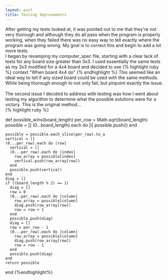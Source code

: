 ```yaml
---
layout: post
title: Testing Improvements
---
```


After getting my tests looked at, it was pointed out to me that they're not very thorough and although they do all pass when the program is properly working, when they failed there was no easy way to tell exactly where the program was going wrong. My goal is to correct this and begin to add a lot more tests.<br> I began by revamping my computer_spec file, starting with a clear lack of tests for any board size greater than 3x3. I used essentially the same tests as my 3x3 modified for a 4x4 board and decided to use {% highlight ruby %} context "When board 4x4 do" {% endhighlight %} This seemed like an ideal way to tell if any sized board could be used with the same methods. While being thorough enough to not only fail, but pinpoint exactly the issue.
<br><br>
The second issue I decided to address with testing was how I went about testing my algorithm to determine what the possible solutions were for a victory. This is the original method...
<br>
{% highlight ruby %}

  def possible_wins(board_length)
    per_row = Math.sqrt(board_length)
    possible = []
    (0...board_length).each do |i|
      possible.push(i)
    end
    
    possible = possible.each_slice(per_row).to_a
    vertical = []
    (0...per_row).each do |row|
      vertical = []
      (0...per_row).each do |index|
        row_array = possible[index]
        vertical.push(row_array[row])
      end
      possible.push(vertical)
    end
    diag = []
    if ((board_length % 2) == 1)
      diag = []
      row = 0
      (0...per_row).each do |column|
        row_array = possible[column]
        diag.push(row_array[row])
        row = row + 1
      end
      possible.push(diag)
      diag = []
      row = per_row - 1
      (0...per_row).each do |column|
        row_array = possible[column]
        diag.push(row_array[row])
        row = row - 1
      end
      possible.push(diag)
    end
    return possible
  end
  {%endhighlight%}